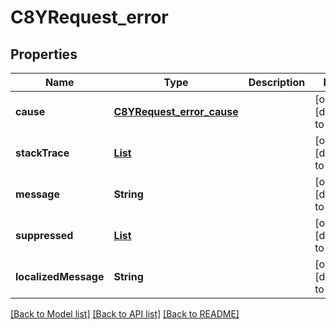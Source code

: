 # C8YRequest_error
## Properties

| Name | Type | Description | Notes |
|------------ | ------------- | ------------- | -------------|
| **cause** | [**C8YRequest_error_cause**](C8YRequest_error_cause.md) |  | [optional] [default to null] |
| **stackTrace** | [**List**](C8YRequest_error_cause_stackTrace_inner.md) |  | [optional] [default to null] |
| **message** | **String** |  | [optional] [default to null] |
| **suppressed** | [**List**](C8YRequest_error_cause.md) |  | [optional] [default to null] |
| **localizedMessage** | **String** |  | [optional] [default to null] |

[[Back to Model list]](../README.md#documentation-for-models) [[Back to API list]](../README.md#documentation-for-api-endpoints) [[Back to README]](../README.md)

